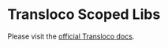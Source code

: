 # Transloco Scoped Libs

Please visit the [official Transloco docs](https://jsverse.github.io/transloco/docs/tools/scope-lib-extractor).
